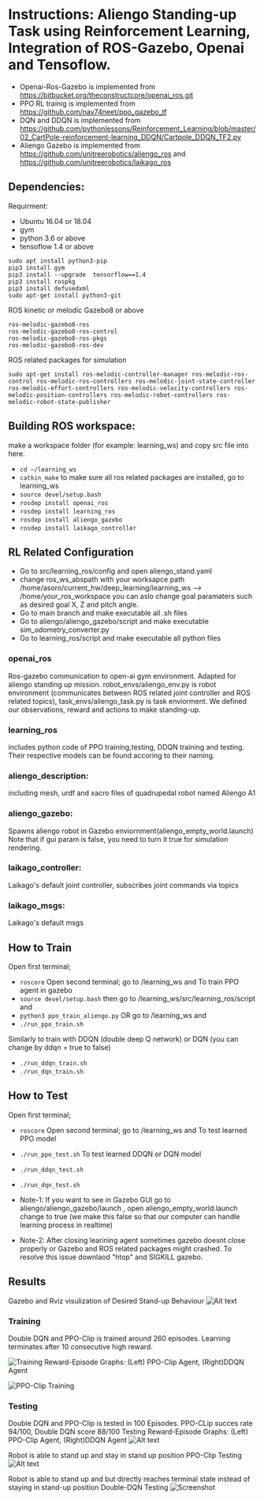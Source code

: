 # Instructions: Aliengo Standing-up Task using Reinforcement Learning, Integration of ROS-Gazebo, Openai and Tensoflow.


* Openai-Ros-Gazebo is implemented from 
https://bitbucket.org/theconstructcore/openai_ros.git 
* PPO RL trainig is implemented from 
https://github.com/nav74neet/ppo_gazebo_tf
* DQN and DDQN is implemented from
https://github.com/pythonlessons/Reinforcement_Learning/blob/master/02_CartPole-reinforcement-learning_DDQN/Cartpole_DDQN_TF2.py
* Aliengo Gazebo is implemented from 
https://github.com/unitreerobotics/aliengo_ros and https://github.com/unitreerobotics/laikago_ros


## Dependencies:
Requirment:
* Ubuntu 16.04 or 18.04
* gym
*  python 3.6 or above
*  tensoflow 1.4 or above
```
sudo apt install python3-pip
pip3 install gym
pip3 install --upgrade  tensorflow==1.4
pip3 install rospkg
pip3 install defusedxml
sudo apt-get install python3-git
```
ROS kinetic  or melodic
Gazebo8 or above
```
ros-melodic-gazebo8-ros 
ros-melodic-gazebo8-ros-control
ros-melodic-gazebo8-ros-pkgs
ros-melodic-gazebo8-ros-dev
```
ROS related packages for simulation
```
sudo apt-get install ros-melodic-controller-manager ros-melodic-ros-control ros-melodic-ros-controllers ros-melodic-joint-state-controller ros-melodic-effort-controllers ros-melodic-velocity-controllers ros-melodic-position-controllers ros-melodic-robot-controllers ros-melodic-robot-state-publisher
```


## Building ROS workspace:

make a workspace folder (for example: learning_ws) and copy src file into here.
* `cd ~/learning_ws`
* `catkin_make`
to make sure all ros related packages are installed, go to learning_ws
* `source devel/setup.bash`
* `rosdep install openai_ros`<br>
* `rosdep install learning_ros`<br>
* `rosdep install aliengo_gazebo`<br>
* `rosdep install laikago_controller`<br>

## RL Related Configuration
* Go to src/learning_ros/config and open aliengo_stand.yaml
* change ros_ws_abspath with your worksapce path
/home/asoro/current_hw/deep_learning/learning_ws --> /home/your_ros_workspace
you can aslo change goal paramaters such as desired goal X, Z and pitch angle. 
* Go to main branch and make executable all .sh files
* Go to aliengo/aliengo_gazebo/script and make executable sim_odometry_converter.py
* Go to learning_ros/script and make executable all python files


### openai_ros
Ros-gazebo communication to open-ai gym environment. 
Adapted for aliengo standing up mission. 
robot_envs/aliengo_env.py is robot environment (communicates between ROS related joint controller and ROS related topics), task_envs/aliengo_task.py is task enviorment. We defined our observations, reward and actions to make standing-up.
### learning_ros
includes python code of PPO training,testing, DDQN training and testing. Their respective models can be found accoring to their naming. 

### aliengo_description:
including mesh, urdf and xacro files of quadrupedal robot named Aliengo A1
### aliengo_gazebo:
Spawns aliengo robot in Gazebo enviornment(aliengo_empty_world.launch) Note that if gui param is false, you need to turn it true for simulation rendering. 
### laikago_controller:
Laikago's default joint controller, subscribes joint commands via topics
### laikago_msgs:
Laikago's default msgs


## How to Train
Open first terminal;
* `roscore`
Open second terminal;
go to /learning_ws and 
To train PPO agent in gazebo 
* `source devel/setup.bash`
then go to /learning_ws/src/learning_ros/script and 
* `python3 ppo_train_aliengo.py`
OR 
go to /learning_ws and 
* `./run_ppo_train.sh`

Similarly to train with DDQN (double deep Q network) or DQN (you can change by  ddqn = true to false)
* `./run_ddqn_train.sh`
* `./run_dqn_train.sh`
## How to Test
Open first terminal;
* `roscore`
Open second terminal;
go to /learning_ws and 
To test learned PPO model
* `./run_ppo_test.sh`
To test learned DDQN or DQN model
* `./run_ddqn_test.sh`
* `./run_dqn_test.sh`

* Note-1: If you want to see in Gazebo GUI go to aliengo/aliengo_gazebo/launch , open aliengo_empty_world.launch
change <arg name="gui" default="false"/> to true (we  make this false so that our computer can handle learning process in realtime)
* Note-2: After closing learining agent sometimes gazebo doesnt close properly or Gazebo and ROS related packages might crashed. To resolve this issue downlaod "htop" and SIGKILL gazebo. 

## Results
Gazebo and Rviz visulization of Desired Stand-up Behaviour
![Alt text](docs/gazebo_rviz_result.png?raw=true "Snapshots of Standing-up Position: (Left) Gazebo Physic Simulator (Right) Rviz Sensor-Reward Visualization where green arrow indicate robot reached the goal pose , red cube indicate 1st reward, blue cube 2nd rewardand green cube 3th reward")
### Training
Double DQN and PPO-Clip is trained around 260 episodes. Learning terminates after 10 consecutive high reward.

![Training Reward-Episode Graphs: (Left) PPO-Clip Agent, (Right)DDQN Agent](docs/train_graphs.png?raw=true "Training Reward-Episode Graphs: (Left) PPO-Clip Agent, (Right)DDQN Agent")


![PPO-Clip Training](docs/train_ppo.gif?raw=true "PPO-Clip Training")
### Testing
Double DQN and PPO-Clip is tested in 100 Episodes. PPO-CLip succes rate 94/100, Double DQN score 88/100
Testing Reward-Episode Graphs: (Left) PPO-Clip Agent, (Right)DDQN Agent
![Alt text](docs/testing_graphs.png?raw=true "Testing Reward-Episode Graphs: (Left) PPO-Clip Agent, (Right)DDQN Agent")

Robot is able to stand up and stay in stand up position
PPO-Clip Testing
![Alt text](docs/testing_ppo.gif?raw=true "PPO-Clip Testing")

Robot is able to stand up and  but directly reaches terminal state instead of staying in stand-up position 
Double-DQN Testing
![Screenshot](docs/testing_ddqn.gif?raw=true "Double-DQN Testing")






